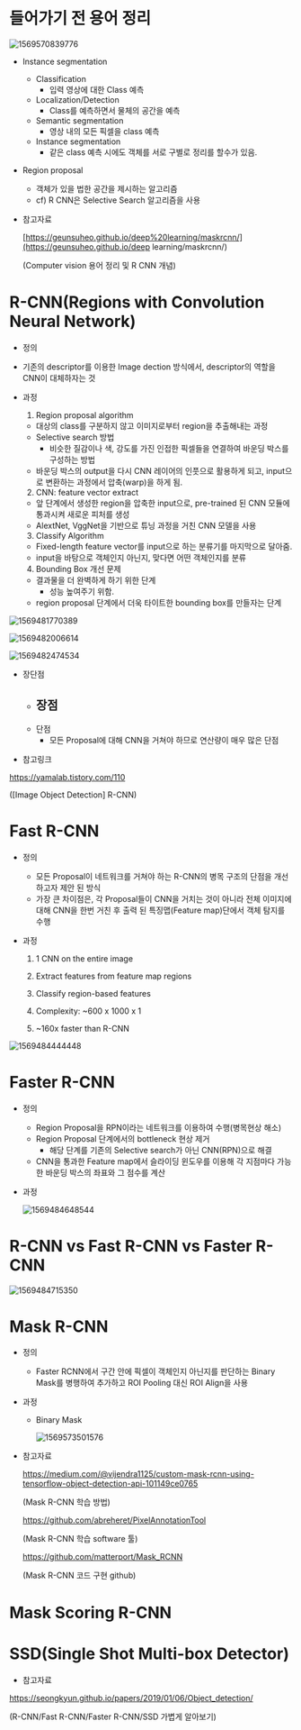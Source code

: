 # 들어가기 전 용어 정리

![1569570839776](R-CNN.assets/1569570839776.png)

- Instance segmentation

  - Classification
    - 입력 영상에 대한 Class 예측
  - Localization/Detection
    - Class를 예측하면서 물체의 공간을 예측
  - Semantic segmentation 
    - 영상 내의 모든 픽셀을 class 예측
  - Instance segmentation
    - 같은 class 예측 시에도 객체를 서로 구별로 정리를 할수가 있음.

- Region proposal

  - 객체가 있을 법한 공간을 제시하는 알고리즘
  - cf) R CNN은 Selective Search 알고리즘을 사용

- 참고자료

  [https://geunsuheo.github.io/deep%20learning/maskrcnn/](https://geunsuheo.github.io/deep learning/maskrcnn/)

  (Computer vision 용어 정리 및 R CNN 개념)

# R-CNN(Regions with Convolution Neural Network)

- 정의
  
- 기존의 descriptor를 이용한 Image dection 방식에서, descriptor의 역할을 CNN이 대체하자는 것
  
- 과정

  1) Region proposal algorithm

  - 대상의 class를 구분하지 않고 이미지로부터 region을 추출해내는 과정
  - Selective search 방법
    - 비슷한 질감이나 색, 강도를 가진 인접한 픽셀들을 연결하여 바운딩 박스를 구성하는 방법
  - 바운딩 박스의 output을 다시 CNN 레이어의 인풋으로 활용하게 되고, input으로 변환하는 과정에서 압축(warp)을 하게 됨.

  2) CNN: feature vector extract

  - 앞 단계에서 생성한 region을 압축한 input으로, pre-trained 된 CNN 모듈에 통과시켜 새로운 피처를 생성
  - AlextNet, VggNet을 기반으로 튜닝 과정을 거친 CNN 모델을 사용

  3) Classify Algorithm

  - Fixed-length feature vector를 input으로 하는 분류기를 마지막으로 달아줌.
  - input을 바탕으로 객체인지 아닌지, 맞다면 어떤 객체인지를 분류

  4) Bounding Box 개선 문제

  - 결과물을 더 완벽하게 하기 위한 단계
    - 성능 높여주기 위함.
  - region proposal 단계에서 더욱 타이트한 bounding box를 만들자는 단계



![1569481770389](R-CNN.assets/1569481770389.png)

![1569482006614](R-CNN.assets/1569482006614.png)

![1569482474534](R-CNN.assets/1569482474534.png)

- 장단점
  - 장점
    - 
  - 단점
    - 모든 Proposal에 대해 CNN을 거쳐야 하므로 연산량이 매우 많은 단점

- 참고링크

https://yamalab.tistory.com/110

([Image Object Detection] R-CNN)



# Fast R-CNN

- 정의

  - 모든 Proposal이 네트워크를 거쳐야 하는 R-CNN의 병목 구조의 단점을 개선하고자 제안 된 방식
  - 가장 큰 차이점은, 각 Proposal들이 CNN을 거치는 것이 아니라 전체 이미지에 대해 CNN을 한번 거친 후 출력 된 특징맵(Feature map)단에서 객체 탐지를 수행

- 과정

  1) 1 CNN on the entire image

  2) Extract features from feature map regions

  3) Classify region-based features

  4) Complexity: ~600 x 1000 x 1

  5) ~160x faster than R-CNN

![1569484444448](R-CNN.assets/1569484444448.png)

# Faster R-CNN

- 정의

  - Region Proposal을 RPN이라는 네트워크를 이용하여 수행(병목현상 해소)
  - Region Proposal 단계에서의 bottleneck 현상 제거
    - 해당 단계를 기존의 Selective search가 아닌 CNN(RPN)으로 해결
  - CNN을 통과한 Feature map에서 슬라이딩 윈도우를 이용해 각 지점마다 가능한 바운딩 박스의 좌표와 그 점수를 계산

- 과정

  ![1569484648544](R-CNN.assets/1569484648544.png)



# R-CNN vs Fast R-CNN vs Faster R-CNN

![1569484715350](R-CNN.assets/1569484715350.png)



# Mask R-CNN

- 정의

  - Faster RCNN에서 구간 안에 픽셀이 객체인지 아닌지를 판단하는 Binary Mask를 병행하여 추가하고 ROI Pooling 대신 ROI Align을 사용

- 과정

  - Binary Mask

    ![1569573501576](R-CNN.assets/1569573501576.png)

- 참고자료

  https://medium.com/@vijendra1125/custom-mask-rcnn-using-tensorflow-object-detection-api-101149ce0765

  (Mask R-CNN 학습 방법)

  https://github.com/abreheret/PixelAnnotationTool

  (Mask R-CNN 학습 software 툴)

  https://github.com/matterport/Mask_RCNN

  (Mask R-CNN 코드 구현 github)



# Mask Scoring R-CNN



# SSD(Single Shot Multi-box Detector)

- 참고자료

https://seongkyun.github.io/papers/2019/01/06/Object_detection/

(R-CNN/Fast R-CNN/Faster R-CNN/SSD 가볍게 알아보기)